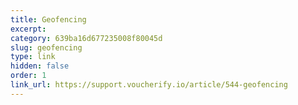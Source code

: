 ```yaml
---
title: Geofencing
excerpt: 
category: 639ba16d677235008f80045d
slug: geofencing
type: link
hidden: false
order: 1
link_url: https://support.voucherify.io/article/544-geofencing
---
```

